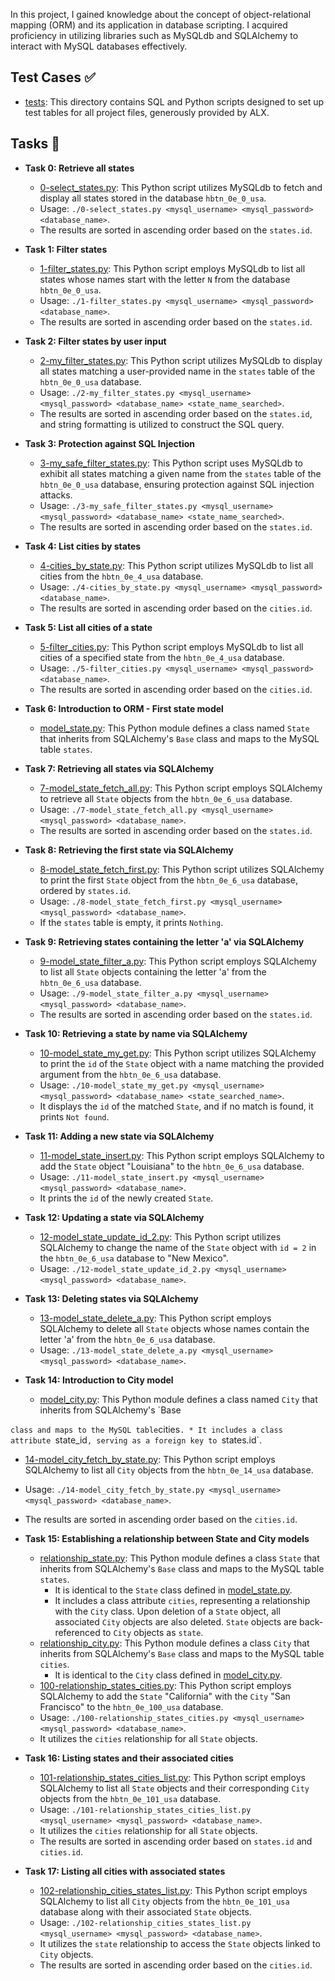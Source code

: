 In this project, I gained knowledge about the concept of object-relational mapping (ORM) and its application in database scripting. I acquired proficiency in utilizing libraries such as MySQLdb and SQLAlchemy to interact with MySQL databases effectively.

## Test Cases ✅

* [tests](./tests): This directory contains SQL and Python scripts designed to set up test tables for all project files, generously provided by ALX.

## Tasks 📃

* **Task 0: Retrieve all states**
  * [0-select_states.py](./0-select_states.py): This Python script utilizes MySQLdb to fetch and display all states stored in the database `hbtn_0e_0_usa`.
  * Usage: `./0-select_states.py <mysql_username> <mysql_password> <database_name>`.
  * The results are sorted in ascending order based on the `states.id`.

* **Task 1: Filter states**
  * [1-filter_states.py](./1-filter_states.py): This Python script employs MySQLdb to list all states whose names start with the letter `N` from the database `hbtn_0e_0_usa`.
  * Usage: `./1-filter_states.py <mysql_username> <mysql_password> <database_name>`.
  * The results are sorted in ascending order based on the `states.id`.

* **Task 2: Filter states by user input**
  * [2-my_filter_states.py](./2-my_filter_states.py): This Python script utilizes MySQLdb to display all states matching a user-provided name in the `states` table of the `hbtn_0e_0_usa` database.
  * Usage: `./2-my_filter_states.py <mysql_username> <mysql_password> <database_name> <state_name_searched>`.
  * The results are sorted in ascending order based on the `states.id`, and string formatting is utilized to construct the SQL query.

* **Task 3: Protection against SQL Injection**
  * [3-my_safe_filter_states.py](./3-my_safe_filter_states.py): This Python script uses MySQLdb to exhibit all states matching a given name from the `states` table of the `hbtn_0e_0_usa` database, ensuring protection against SQL injection attacks.
  * Usage: `./3-my_safe_filter_states.py <mysql_username> <mysql_password> <database_name> <state_name_searched>`.
  * The results are sorted in ascending order based on the `states.id`.

* **Task 4: List cities by states**
  * [4-cities_by_state.py](./4-cities_by_state.py): This Python script utilizes MySQLdb to list all cities from the `hbtn_0e_4_usa` database.
  * Usage: `./4-cities_by_state.py <mysql_username> <mysql_password> <database_name>`.
  * The results are sorted in ascending order based on the `cities.id`.

* **Task 5: List all cities of a state**
  * [5-filter_cities.py](./5-filter_cities.py): This Python script employs MySQLdb to list all cities of a specified state from the `hbtn_0e_4_usa` database.
  * Usage: `./5-filter_cities.py <mysql_username> <mysql_password> <database_name>`.
  * The results are sorted in ascending order based on the `cities.id`.

* **Task 6: Introduction to ORM - First state model**
  * [model_state.py](./model_state.py): This Python module defines a class named `State` that inherits from SQLAlchemy's `Base` class and maps to the MySQL table `states`.

* **Task 7: Retrieving all states via SQLAlchemy**
  * [7-model_state_fetch_all.py](./7-model_state_fetch_all.py): This Python script employs SQLAlchemy to retrieve all `State` objects from the `hbtn_0e_6_usa` database.
  * Usage: `./7-model_state_fetch_all.py <mysql_username> <mysql_password> <database_name>`.
  * The results are sorted in ascending order based on the `states.id`.

* **Task 8: Retrieving the first state via SQLAlchemy**
  * [8-model_state_fetch_first.py](./8-model_state_fetch_first.py): This Python script utilizes SQLAlchemy to print the first `State` object from the `hbtn_0e_6_usa` database, ordered by `states.id`.
  * Usage: `./8-model_state_fetch_first.py <mysql_username> <mysql_password> <database_name>`.
  * If the `states` table is empty, it prints `Nothing`.

* **Task 9: Retrieving states containing the letter 'a' via SQLAlchemy**
  * [9-model_state_filter_a.py](./9-model_state_filter_a.py): This Python script employs SQLAlchemy to list all `State` objects containing the letter 'a' from the `hbtn_0e_6_usa` database.
  * Usage: `./9-model_state_filter_a.py <mysql_username> <mysql_password> <database_name>`.
  * The results are sorted in ascending order based on the `states.id`.

* **Task 10: Retrieving a state by name via SQLAlchemy**
  * [10-model_state_my_get.py](./10-model_state_my_get.py): This Python script utilizes SQLAlchemy to print the `id` of the `State` object with a name matching the provided argument from the `hbtn_0e_6_usa` database.
  * Usage: `./10-model_state_my_get.py <mysql_username> <mysql_password> <database_name> <state_searched_name>`.
  * It displays the `id` of the matched `State`, and if no match is found, it prints `Not found`.

* **Task 11: Adding a new state via SQLAlchemy**
  * [11-model_state_insert.py](./11-model_state_insert.py): This Python script employs SQLAlchemy to add the `State` object "Louisiana" to the `hbtn_0e_6_usa` database.
  * Usage: `./11-model_state_insert.py <mysql_username> <mysql_password> <database_name>`.
  * It prints the `id` of the newly created `State`.

* **Task 12: Updating a state via SQLAlchemy**
  * [12-model_state_update_id_2.py](./12-model_state_update_id_2.py): This Python script utilizes SQLAlchemy to change the name of the `State` object with `id = 2` in the `hbtn_0e_6_usa` database to "New Mexico".
  * Usage: `./12-model_state_update_id_2.py <mysql_username> <mysql_password> <database_name>`.

* **Task 13: Deleting states via SQLAlchemy**
  * [13-model_state_delete_a.py](./13-model_state_delete_a.py): This Python script employs SQLAlchemy to delete all `State` objects whose names contain the letter 'a' from the `hbtn_0e_6_usa` database.
  * Usage: `./13-model_state_delete_a.py <mysql_username> <mysql_password> <database_name>`.

* **Task 14: Introduction to City model**
  * [model_city.py](./model_city.py): This Python module defines a class named `City` that inherits from SQLAlchemy's `Base

` class and maps to the MySQL table `cities`.
    * It includes a class attribute `state_id`, serving as a foreign key to `states.id`.
  * [14-model_city_fetch_by_state.py](./14-model_city_fetch_by_state.py): This Python script employs SQLAlchemy to list all `City` objects from the `hbtn_0e_14_usa` database.
  * Usage: `./14-model_city_fetch_by_state.py <mysql_username> <mysql_password> <database_name>`.
  * The results are sorted in ascending order based on the `cities.id`.

* **Task 15: Establishing a relationship between State and City models**
  * [relationship_state.py](./relationship_state.py): This Python module defines a class `State` that inherits from SQLAlchemy's `Base` class and maps to the MySQL table `states`.
    * It is identical to the `State` class defined in [model_state.py](./model_state.py).
    * It includes a class attribute `cities`, representing a relationship with the `City` class. Upon deletion of a `State` object, all associated `City` objects are also deleted. `State` objects are back-referenced to `City` objects as `state`.
  * [relationship_city.py](./relationship_city.py): This Python module defines a class `City` that inherits from SQLAlchemy's `Base` class and maps to the MySQL table `cities`.
    * It is identical to the `City` class defined in [model_city.py](./model_city.py).
  * [100-relationship_states_cities.py](./100-relationship_states_cities.py): This Python script employs SQLAlchemy to add the `State` "California" with the `City` "San Francisco" to the `hbtn_0e_100_usa` database.
  * Usage: `./100-relationship_states_cities.py <mysql_username> <mysql_password> <database_name>`.
  * It utilizes the `cities` relationship for all `State` objects.

* **Task 16: Listing states and their associated cities**
  * [101-relationship_states_cities_list.py](./101-relationship_states_cities_list.py): This Python script employs SQLAlchemy to list all `State` objects and their corresponding `City` objects from the `hbtn_0e_101_usa` database.
  * Usage: `./101-relationship_states_cities_list.py <mysql_username> <mysql_password> <database_name>`.
  * It utilizes the `cities` relationship for all `State` objects.
  * The results are sorted in ascending order based on `states.id` and `cities.id`.

* **Task 17: Listing all cities with associated states**
  * [102-relationship_cities_states_list.py](./102-relationship_cities_states_list.py): This Python script employs SQLAlchemy to list all `City` objects from the `hbtn_0e_101_usa` database along with their associated `State` objects.
  * Usage: `./102-relationship_cities_states_list.py <mysql_username> <mysql_password> <database_name>`.
  * It utilizes the `state` relationship to access the `State` objects linked to `City` objects.
  * The results are sorted in ascending order based on the `cities.id`.
